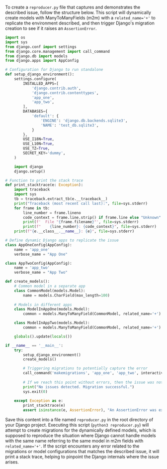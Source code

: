 To create a `reproducer.py` file that captures and demonstrates the described issue, follow the structure below. This script will dynamically create models with ManyToManyFields (m2m) with a `related_name='+'` to replicate the environment described, and then trigger Django's migration creation to see if it raises an `AssertionError`.

```python
import os
import sys
from django.conf import settings
from django.core.management import call_command
from django.db import models
from django.apps import AppConfig

# Configuration for Django to run standalone
def setup_django_environment():
    settings.configure(
        INSTALLED_APPS=[
            'django.contrib.auth',
            'django.contrib.contenttypes',
            'app_one', 
            'app_two',
        ],
        DATABASES={
            'default': {
                'ENGINE': 'django.db.backends.sqlite3',
                'NAME': 'test_db.sqlite3',
            }
        },
        USE_I18N=True,
        USE_L10N=True,
        USE_TZ=True,
        SECRET_KEY='dummy',
    )

    import django
    django.setup()

# Function to print the stack trace
def print_stacktrace(e: Exception):
    import traceback
    import sys
    tb = traceback.extract_tb(e.__traceback__)
    print("Traceback (most recent call last):", file=sys.stderr)
    for frame in tb:
        line_number = frame.lineno
        code_context = frame.line.strip() if frame.line else "Unknown"
        print(f'  File "{frame.filename}"', file=sys.stderr)
        print(f"    {line_number}: {code_context}", file=sys.stderr)
    print(f"{e.__class__.__name__}: {e}", file=sys.stderr)

# Define dynamic Django apps to replicate the issue
class AppOneConfig(AppConfig):
    name = 'app_one'
    verbose_name = "App One"

class AppTwoConfig(AppConfig):
    name = 'app_two'
    verbose_name = "App Two"

def create_models():
    # Common model in a separate app
    class CommonModel(models.Model):
        name = models.CharField(max_length=100)
    
    # Models in different apps
    class ModelInAppOne(models.Model):
        common = models.ManyToManyField(CommonModel, related_name='+')

    class ModelInAppTwo(models.Model):
        common = models.ManyToManyField(CommonModel, related_name='+')

    globals().update(locals())

if __name__ == '__main__':
    try:
        setup_django_environment()
        create_models()

        # Triggering migrations to potentially capture the error
        call_command('makemigrations', 'app_one', 'app_two', interactive=False, stdout=sys.stdout, stderr=sys.stderr)
        
        # If we reach this point without errors, then the issue was not encountered
        print("No issues detected. Migration successful.")
        sys.exit(0)
        
    except Exception as e:
        print_stacktrace(e)
        assert isinstance(e, AssertionError), "An AssertionError was expected but a different exception was caught."
```

Save this content into a file named `reproducer.py` in the root directory of your Django project. Executing this script (`python3 reproducer.py`) will attempt to create migrations for the dynamically defined models, which is supposed to reproduce the situation where Django cannot handle models with the same name referring to the same model in m2m fields with `related_name='+'`. If the script encounters any error related to the migrations or model configurations that matches the described issue, it will print a stack trace, helping to pinpoint the Django internals where the issue arises.